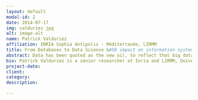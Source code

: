 ```yaml
---
layout: default
modal-id: 2
date: 2014-07-17
img: valduriez.jpg
alt: image-alt
name: Patrick Valduriez
affiliation: INRIA Sophia Antipolis - Méditerranée, LIRMM
title: From Databases to Data Science &#58 impact on information systems
abstract: Data has been quoted as the new oil, to reflect that big data can be turned into high-value information and new knowledge. Although data analysis has been around for a while, starting with statistics and evolving lately into exploratory data analysis, data mining and business intelligence, the new dimensions of big data (volume, variety, velocity, etc.) make it very hard to process and analyze data online, and derive good conclusions. In particular, relational DBMSs, which are at the heart of any information system, have been lately criticized for their “one size fits all” approach. Although they have been able to integrate support for all kinds of data (e.g., multimedia objects, XML and JSON documents and new functions), this has resulted in a loss of performance and flexibility for new data-intensive applications. To address this grand challenge, data science is emerging as a new science that combines data management, statistics and machine learning, visualization and human-computer interactions to collect, clean, integrate, analyze and visualize big data. The ultimate goal is to create new data products and services, as well as training legions of data scientists. In this talk, I will introduce data science, in relation to databases, and discuss its impact on information systems. I will also illustrate the main opportunities and risks, in particular by telling my favorite stories about the good, the bad and the ugly.
bio: Patrick Valduriez is a senior researcher at Inria and LIRMM, University of Montpellier, France. He has also been a professor of Computer Science at University Paris 6 and a researcher at Microelectronics and Computer Technology Corp. in Austin, Texas. He received his Ph. D. degree and Doctorat d'Etat in CS from University Paris 6 in 1981 and 1985, respectively. He is the head of the Zenith team (between Inria and University of Montpellier, LIRMM) that focuses on data management in large-scale distributed and parallel systems (P2P, cluster, grid, cloud), in particular, scientific data management. He has authored and co-authored over 250 technical papers and several textbooks, among which “Principles of Distributed Database Systems”. He currently serves as associate editor of several journals, including the VLDB Journal, Distributed and Parallel Databases, and Internet and Databases. He has served as PC chair of major conferences such as SIGMOD and VLDB. He was the general chair of SIGMOD04, EDBT08 and VLDB09. He obtained the best paper award at VLDB00. He was the recipient of the 1993 IBM scientific prize in Computer Science in France and the 2014 Innovation Award from Inria – French Academy of Science – Dassault Systems. He is an ACM Fellow.
project-date:
client:
category:
description:

---
```

